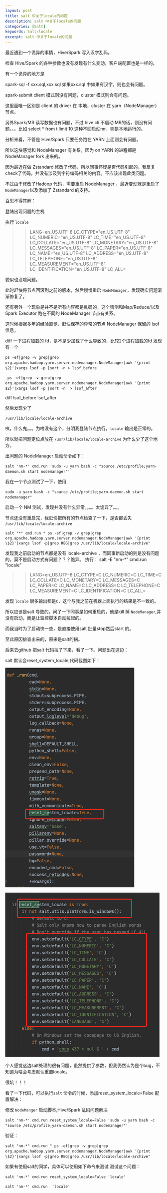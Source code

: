 ```yaml
---
layout: post
title: salt 中关于locale的问题
description: salt 中关于locale的问题
categories: [Salt]
keywords: Salt/locale
excerpt: salt 中关于locale的问题
---
```



最近遇到一个诡异的事情，Hive/Spark 写入汉字乱码。

检查 Hive/Spark 的各种参数也没有发现有什么变动，客户端配置也是一样的。

有一个诡异的地方是 

spark-sql -f xxx.sql,xxx.sql 如果xxx.sql 中如果有汉字，则也会有问题。

spark-submit client 模式则没有问题，cluster 模式则会有问题。

这里面唯一区别是 client 的 driver 在 本地，cluster 在 yarn（NodeManager） 节点。

另外Spark/MR 读写数据也有问题，不过 hive cli 不启动 MR的话，则没有问题。。。比如 select * from t limit 10 这种不回启动mr，则是本地运行的。

分析来看，不管是 Hive/Spark 只要任务跑在 YARN 上面则会有问题。

所以这块感觉和 NodeManager 有关系，因为 on YARN 的进程都是 NodeManager fork 出来的。

因为最近在做 Zstandard 修改了代码，所以同事怀疑是否代码引起的。我反复check了代码，并没有涉及到字符编码相关的内容。不应该出现此类问题。

不过由于修改了Hadoop 代码，需要重启 NodeManager ，最近变动就是重启了 `NodeManager`以及添加了 Zstandard 的支持。

百思不得其解：

登陆出现问题的主机

执行 `locale`
>>  LANG=en_US.UTF-8
    LC_CTYPE="en_US.UTF-8"
    LC_NUMERIC="en_US.UTF-8"
    LC_TIME="en_US.UTF-8"
    LC_COLLATE="en_US.UTF-8"
    LC_MONETARY="en_US.UTF-8"
    LC_MESSAGES="en_US.UTF-8"
    LC_PAPER="en_US.UTF-8"
    LC_NAME="en_US.UTF-8"
    LC_ADDRESS="en_US.UTF-8"
    LC_TELEPHONE="en_US.UTF-8"
    LC_MEASUREMENT="en_US.UTF-8"
    LC_IDENTIFICATION="en_US.UTF-8"
    LC_ALL=

貌似也没啥问题。


此时赶快将节点回滚到之前的版本，然后慢慢重启 `NodeManager`，发现确实问题渐渐修复了。

还有另外一个现象是并不是所有内容都是乱码的，这个猜测和Map/Reduce/以及 Spark Executor 跑在不同的 NodeManager 节点有关系。

这时候根据多年的经验直觉，赶快保存的异常的节点 NodeManager 保留的 lsof 信息，

 diff 一下进程加载的 fd，是不是少加载了什么导致的，比较2个进程加载的fd 发现有一个

` ps -ef|grep -v grep|grep org.apache.hadoop.yarn.server.nodemanager.NodeManager|awk '{print $2}'|xargs lsof -p |sort -n > lsof_before `

` ps -ef|grep -v grep|grep org.apache.hadoop.yarn.server.nodemanager.NodeManager|awk '{print $2}'|xargs lsof -p |sort -n  > lsof_after` 

diff lsof_before lsof_after

然后发现少了

`/usr/lib/locale/locale-archive`

咦，什么鬼。。。为啥没有这个，分明我登陆节点执行，`locale` 输出是正常的。

所以就把问题定位点放在 `/usr/lib/locale/locale-archive` 为什么少了这个地方。



出问题的 NodeManager 启动命令如下：

`salt 'nm-*' cmd.run 'sudo -u yarn bash -c "source /etc/profile;yarn-daemon.sh start nodemanager"'`

我在一个节点测试了一下，使用

`sudo -u yarn bash -c "source /etc/profile;yarn-daemon.sh start nodemanager"`

启动一个 NM 测试，发现并没有什么异常。。。。太诡异了。。。

节点还没有重启完，我赶快把所有的节点检查了一下，是否都丢失 `/usr/lib/locale/locale-archive`

```
salt "*" cmd.run " ps -ef|grep -v grep|grep org.apache.hadoop.yarn.server.nodemanager.NodeManager|awk '{print \$2}'|xargs lsof -p|grep REG|grep /usr/lib/locale/locale-archive"

```

发现我之前启动的节点都是没有 locale-archive ，而同事新启动的则是没有问题的。莫不是启动方式有问题？？？诡异。
执行：
salt -E "nm-*" cmd.run "locale"

>>  LANG=en_US.UTF-8
    LC_CTYPE=C
    LC_NUMERIC=C
    LC_TIME=C
    LC_COLLATE=C
    LC_MONETARY=C
    LC_MESSAGES=C
    LC_PAPER=C
    LC_NAME=C
    LC_ADDRESS=C
    LC_TELEPHONE=C
    LC_MEASUREMENT=C
    LC_IDENTIFICATION=C
    LC_ALL=

发现 `locale` 很多输出都是`C`，这个与我之前在机器上面执行的结果是不一致的。

所以应该是salt 导致的，问了一下同事是如何重启的，他是kill 掉 `NodeManager`,并没有启动，而是让监控脚本自动拉起的。

而我当时为了启动快一些，是直接使用salt 批量stop然后start 的。

至此原因排查出来的，原来是salt的锅。

后来去github 把salt 代码拉了下来，看了一下。问题出在这边：

salt 默认会reset_system_locale,代码截图如下：



![reset_system_locale_code1](/images/posts/salt/reset_system_locale_code1.png)



![reset_system_locale_code1](/images/posts/salt/reset_system_locale_code2.png)



个人感觉这边salt处理的很有问题，虽然提供了参数，但我仍然认为是个bug，不知道为啥会考虑默认重置locale。

很坑！！！

看了一下代码，可以执行`salt` 命令的时候，添加reset_system_locale=False 配置解决：

修改 `NodeManger` 启动脚本,Hive/Spark 乱码问题解决

`salt 'nm-*' cmd.run reset_system_locale=False 'sudo -u yarn bash -c "source /etc/profile;yarn-daemon.sh start nodemanager"'`

验证：

`salt "nm-*" cmd.run " ps -ef|grep -v grep|grep org.apache.hadoop.yarn.server.nodemanager.NodeManager|awk '{print \$2}'|xargs lsof -p|grep REG|grep /usr/lib/locale/locale-archive"`

如果有使用salt的同学，具体可以使用如下命令来测试 测试这个问题：

`salt 'nm-*' cmd.run reset_system_locale=False 'locale'`

`salt 'nm-*' cmd.run  'locale'`

